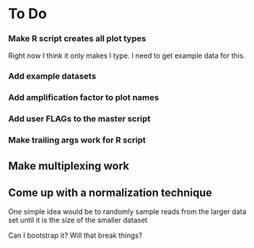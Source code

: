 # To Do

### Make R script creates all plot types

Right now I think it only makes I type. I need to get 
example data for this.

### Add example datasets

### Add amplification factor to plot names

### Add user FLAGs to the master script

### Make trailing args work for R script

## Make multiplexing work

## Come up with a normalization technique

One simple idea would be to randomly sample reads from the larger data set until it is the size of the smaller dataset

Can I bootstrap it? Will that break things?
